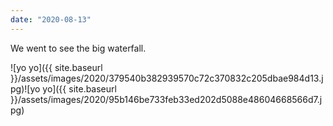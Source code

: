 ```yaml
---
date: "2020-08-13"
---
```


We went to see the big waterfall.

![yo yo]({{ site.baseurl }}/assets/images/2020/379540b382939570c72c370832c205dbae984d13.jpg)![yo yo]({{ site.baseurl }}/assets/images/2020/95b146be733feb33ed202d5088e48604668566d7.jpg)
